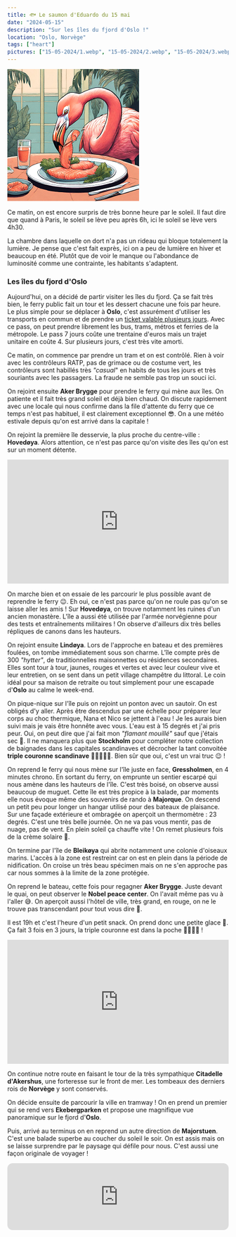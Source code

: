 ```yaml
---
title: 🐟 Le saumon d'Eduardo du 15 mai
date: "2024-05-15"
description: "Sur les îles du fjord d'Oslo !"
location: "Oslo, Norvège"
tags: ["heart"]
pictures: ["15-05-2024/1.webp", "15-05-2024/2.webp", "15-05-2024/3.webp", "15-05-2024/4.webp", "15-05-2024/5.webp", "15-05-2024/6.webp", "15-05-2024/7.webp", "15-05-2024/8.webp", "15-05-2024/9.webp", "15-05-2024/10.webp", "15-05-2024/11.webp", "15-05-2024/12.webp", "15-05-2024/13.webp", "15-05-2024/14.webp", "15-05-2024/15.webp", "15-05-2024/16.webp"]
---
```


![Saumon d'Eduardo](../saumon_eduardo.png)

Ce matin, on est encore surpris de très bonne heure par le soleil. Il faut dire que quand à Paris, le soleil se lève peu après 6h, ici le soleil se lève vers 4h30.

La chambre dans laquelle on dort n'a pas un rideau qui bloque totalement la lumière. Je pense que c'est fait exprès, ici on a peu de lumière en hiver et beaucoup en été. Plutôt que de voir le manque ou l'abondance de luminosité comme une contrainte, les habitants s'adaptent.

### Les îles du fjord d'Oslo

Aujourd'hui, on a décidé de partir visiter les îles du fjord. Ça se fait très bien, le ferry public fait un tour et les dessert chacune une fois par heure. Le plus simple pour se déplacer à **Oslo**, c'est assurément d'utiliser les transports en commun et de prendre un [ticket valable plusieurs jours](https://ruter.no/en/buying-tickets/tickets-and-fares/7-day-tickets/). Avec ce pass, on peut prendre librement les bus, trams, métros et ferries de la métropole.
Le pass 7 jours coûte une trentaine d'euros mais un trajet unitaire en coûte 4. Sur plusieurs jours, c'est très vite amorti.

Ce matin, on commence par prendre un tram et on est contrôlé. Rien à voir avec les contrôleurs RATP, pas de grimace ou de costume vert, les contrôleurs sont habillés très *"casual*" en habits de tous les jours et très souriants avec les passagers. La fraude ne semble pas trop un souci ici.

On rejoint ensuite **Aker Brygge** pour prendre le ferry qui mène aux îles. On patiente et il fait très grand soleil et déjà bien chaud. On discute rapidement avec une locale qui nous confirme dans la file d'attente du ferry que ce temps n'est pas habituel, il est clairement exceptionnel 😎. On a une météo estivale depuis qu'on est arrivé dans la capitale !

On rejoint la première île desservie, la plus proche du centre-ville : **Hovedøya**. Alors attention, ce n'est pas parce qu'on visite des îles qu'on est sur un moment détente.

<div style="width: 100%; height: 0; position: relative; padding-bottom: 56%;"><iframe src="https://giphy.com/embed/LFonwSZoywp3RcrVAm" style="top: 0; left: 0; width: 100%; height: 100%; position: absolute; border: 0;" allowfullscreen scrolling="no" allow="encrypted-media;" class="giphy-embed"></iframe></div>

On marche bien et on essaie de les parcourir le plus possible avant de reprendre le ferry 😉. Eh oui, ce n'est pas parce qu'on ne roule pas qu'on se laisse aller les amis !
Sur **Hovedøya**, on trouve notamment les ruines d'un ancien monastère. L'île a aussi été utilisée par l'armée norvégienne pour des tests et entraînements militaires ! On observe d'ailleurs dix très belles répliques de canons dans les hauteurs.

On rejoint ensuite **Lindøya**. Lors de l'approche en bateau et des premières foulées, on tombe immédiatement sous son charme. L'île compte près de 300 *"hytter"*, de traditionnelles maisonnettes ou résidences secondaires. Elles sont tour à tour, jaunes, rouges et vertes et avec leur couleur vive et leur entretien, on se sent dans un petit village champêtre du littoral. Le coin idéal pour sa maison de retraite ou tout simplement pour une escapade d'**Oslo** au calme le week-end.

On pique-nique sur l'île puis on rejoint un ponton avec un sautoir. On est obligés d'y aller. Après être descendus par une échelle pour préparer leur corps au choc thermique, Nana et Nico se jettent à l'eau ! Je les aurais bien suivi mais je vais être honnête avec vous. L'eau est à 15 degrés et j'ai pris peur. Oui, on peut dire que j'ai fait mon *"flamant mouillé"* sauf que j'étais sec 😬. Il ne manquera plus que **Stockholm** pour compléter notre collection de baignades dans les capitales scandinaves et décrocher la tant convoitée **triple couronne scandinave** 👑👑👑🏊‍♂️. Bien sûr que oui, c'est un vrai truc 😉 !

On reprend le ferry qui nous mène sur l'île juste en face, **Gressholmen**, en 4 minutes chrono. En sortant du ferry, on emprunte un sentier escarpé qui nous amène dans les hauteurs de l'île. C'est très boisé, on observe aussi beaucoup de muguet. Cette île est très propice à la balade, par moments elle nous évoque même des souvenirs de rando à **Majorque**. On descend un petit peu pour longer un hangar utilisé pour des bateaux de plaisance. Sur une façade extérieure et ombragée on aperçoit un thermomètre : 23 degrés. C'est une très belle journée. On ne va pas vous mentir, pas de nuage, pas de vent. En plein soleil ça chauffe vite ! On remet plusieurs fois de la crème solaire 🥵.

On termine par l'île de **Bleikøya** qui abrite notamment une colonie d'oiseaux marins. L'accès à la zone est restreint car on est en plein dans la période de nidification. On croise un très beau spécimen mais on ne s'en approche pas car nous sommes à la limite de la zone protégée.

On reprend le bateau, cette fois pour regagner **Aker Brygge**. Juste devant le quai, on peut observer le **Nobel peace center**. On l'avait même pas vu à l'aller 😅. On aperçoit aussi l'hôtel de ville, très grand, en rouge, on ne le trouve pas transcendant pour tout vous dire 🤨.

Il est 19h et c'est l'heure d'un petit snack. On prend donc une petite glace 🍦. Ça fait 3 fois en 3 jours, la triple couronne est dans la poche 👑👑👑👝 !

<div style="width: 100%; height: 0; position: relative; padding-bottom: 56%;"><iframe src="https://giphy.com/embed/4xpB3eE00FfBm" style="top: 0; left: 0; width: 100%; height: 100%; position: absolute; border: 0;" allowfullscreen scrolling="no" allow="encrypted-media;" class="giphy-embed"></iframe></div>

On continue notre route en faisant le tour de la très sympathique **Citadelle d'Akershus**, une forteresse sur le front de mer. Les tombeaux des derniers rois de **Norvège** y sont conservés.

On décide ensuite de parcourir la ville en tramway ! On en prend un premier qui se rend vers **Ekebergparken** et propose une magnifique vue panoramique sur le fjord d'**Oslo**.

Puis, arrivé au terminus on en reprend un autre direction de **Majorstuen**. C'est une balade superbe au coucher du soleil le soir. On est assis mais on se laisse surprendre par le paysage qui défile pour nous. C'est aussi une façon originale de voyager !

<iframe style="border-radius:12px" src="https://open.spotify.com/embed/track/2BCkSCoBOgHKP75S0gbatn?utm_source=generator" width="100%" height="152" frameBorder="0" allow="autoplay; clipboard-write; encrypted-media; picture-in-picture" loading="lazy"></iframe>